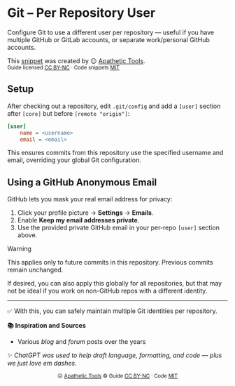 # Git – Per Repository User

Configure Git to use a different user per repository — useful if you have multiple GitHub or GitLab accounts, or separate work/personal GitHub accounts.

This [snippet](https://github.com/apathetic-tools/snippets) was created by 😐 [Apathetic Tools](https://github.com/apathetic-tools).  
<sub>Guide licensed [CC BY-NC](../../../LICENSE-CONTENT) · Code snippets [MIT](../../../LICENSE)</sub>

## Setup

After checking out a repository, edit `.git/config` and add a `[user]` section after `[core]` but before `[remote "origin"]`:
```ini
[user]
	name = <username>
	email = <email>
```

This ensures commits from this repository use the specified username and email, overriding your global Git configuration.

## Using a GitHub Anonymous Email

GitHub lets you mask your real email address for privacy:

1. Click your profile picture → **Settings** → **Emails**.
2. Enable **Keep my email addresses private**.
3. Use the provided private GitHub email in your per-repo `[user]` section above.

> [!WARNING]
> This applies only to future commits in this repository. Previous commits remain unchanged.

If desired, you can also apply this globally for all repositories, but that may not be ideal if you work on non-GitHub repos with a different identity.

---

✅ With this, you can safely maintain multiple Git identities per repository.

**📚 Inspiration and Sources** 

- Various *blog* and *forum* posts over the years

✨ *ChatGPT was used to help draft language, formatting, and code — plus we just love em dashes.*

<p align="center">
  <sub>😐 <a href="https://github.com/apathetic-tools">Apathetic Tools</a> © 
  Guide <a href="../../../LICENSE-CONTENT">CC&nbsp;BY-NC</a> · 
  Code <a href="../../../LICENSE">MIT</a></sub>
</p>